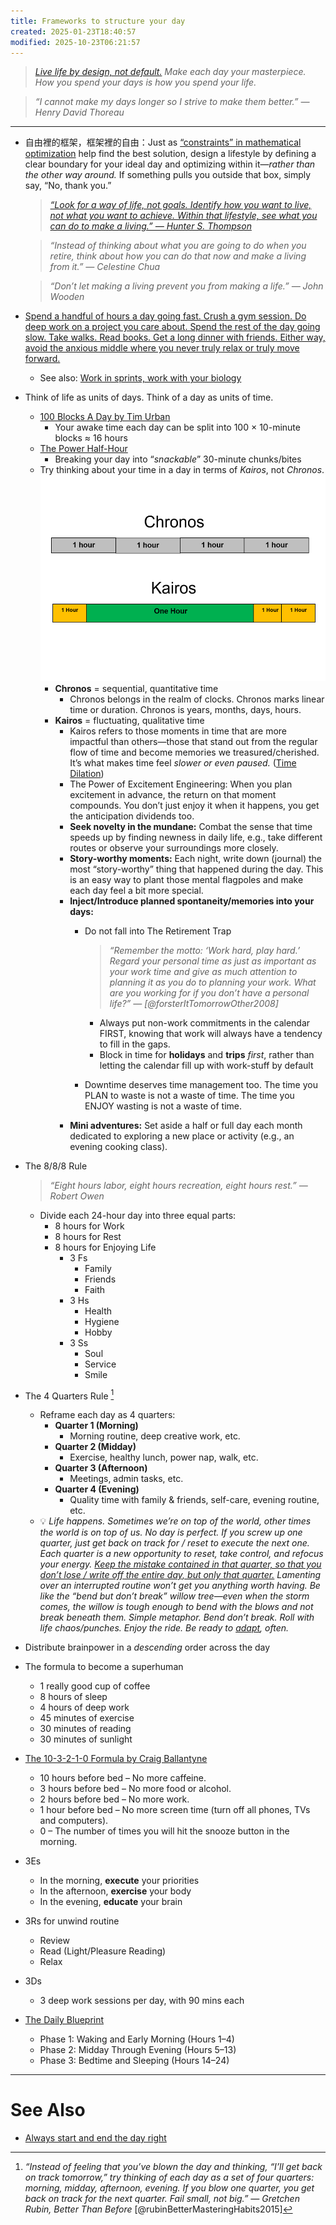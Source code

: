 ```yaml
---
title: Frameworks to structure your day
created: 2025-01-23T18:40:57
modified: 2025-10-23T06:21:57
---
```


> _[Live life by design, not default.](https://fs.blog/david-foster-wallace-this-is-water/) Make each day your masterpiece. How you spend your days is how you spend your life._

> _“I cannot make my days longer so I strive to make them better.” — Henry David Thoreau_

---

* 自由裡的框架，框架裡的自由：Just as [“constraints” in mathematical optimization](https://en.wikipedia.org/wiki/Constrained_optimization) help find the best solution, design a lifestyle by defining a clear boundary for your ideal day and optimizing within it—_rather than the other way around._ If something pulls you outside that box, simply say, “No, thank you.”

	> _[“Look for a way of life, not goals. Identify how you want to live, not what you want to achieve. Within that lifestyle, see what you can do to make a living.” — Hunter S. Thompson](https://www.notion.so/beca85a66c624275b80ffb4faae2b44c)_

	> _“Instead of thinking about what you are going to do when you retire, think about how you can do that now and make a living from it.” — Celestine Chua_

	> _“Don’t let making a living prevent you from making a life.” — John Wooden_

* [Spend a handful of hours a day going fast. Crush a gym session. Do deep work on a project you care about. Spend the rest of the day going slow. Take walks. Read books. Get a long dinner with friends. Either way, avoid the anxious middle where you never truly relax or truly move forward.](https://x.com/charlesmiller_7/status/1897358851776610720)
	* See also: [Work in sprints, work with your biology](work-in-sprints-work-with-your-biology.md)
* Think of life as units of days. Think of a day as units of time.
	* [100 Blocks A Day by Tim Urban](https://waitbutwhy.com/2016/10/100-blocks-day.html)
		* Your awake time each day can be split into 100 × 10-minute blocks ≈ 16 hours
	* [The Power Half-Hour](the-power-half-hour.md)
		* Breaking your day into “_snackable_” 30-minute chunks/bites
	* Try thinking about your time in a day in terms of _Kairos_, not _Chronos_.
		![](../_attachments/b1c977f4afcd7fdc61cd94ab1bd35745.png)
		* **Chronos** = sequential, quantitative time
			* Chronos belongs in the realm of clocks. Chronos marks linear time or duration. Chronos is years, months, days, hours.
		* **Kairos** = fluctuating, qualitative time
			* Kairos refers to those moments in time that are more impactful than others—those that stand out from the regular flow of time and become memories we treasured/cherished. It’s what makes time feel _slower or even paused._ (<u>Time Dilation</u>)
			* The Power of Excitement Engineering: When you plan excitement in advance, the return on that moment compounds. You don’t just enjoy it when it happens, you get the anticipation dividends too.
			* **Seek novelty in the mundane:** Combat the sense that time speeds up by finding newness in daily life, e.g., take different routes or observe your surroundings more closely.
			* **Story-worthy moments:** Each night, write down (journal) the most “story-worthy” thing that happened during the day. This is an easy way to plant those mental flagpoles and make each day feel a bit more special.
			* **Inject/Introduce planned spontaneity/memories into your days:**
				* Do not fall into The Retirement Trap

					> _“Remember the motto: ‘Work hard, play hard.’ Regard your personal time as just as important as your work time and give as much attention to planning it as you do to planning your work. What are you working for if you don’t have a personal life?” ― [@forsterItTomorrowOther2008]_
					* Always put non-work commitments in the calendar FIRST, knowing that work will always have a tendency to fill in the gaps.
					* Block in time for **holidays** and **trips** _first_, rather than letting the calendar fill up with work-stuff by default
				* Downtime deserves time management too. The time you PLAN to waste is not a waste of time. The time you ENJOY wasting is not a waste of time.
			* **Mini adventures:** Set aside a half or full day each month dedicated to exploring a new place or activity (e.g., an evening cooking class).
* The 8/8/8 Rule

	> _“Eight hours labor, eight hours recreation, eight hours rest.” — Robert Owen_

	* Divide each 24-hour day into three equal parts:
		* 8 hours for Work
		* 8 hours for Rest
		* 8 hours for Enjoying Life
			* 3 Fs
				* Family
				* Friends
				* Faith
			* 3 Hs
				* Health
				* Hygiene
				* Hobby
			* 3 Ss
				* Soul
				* Service
				* Smile
* The 4 Quarters Rule [^1]
	* Reframe each day as 4 quarters:
		* **Quarter 1 (Morning)**
			* Morning routine, deep creative work, etc.
		* **Quarter 2 (Midday)**
			* Exercise, healthy lunch, power nap, walk, etc.
		* **Quarter 3 (Afternoon)**
			* Meetings, admin tasks, etc.
		* **Quarter 4 (Evening)**
			* Quality time with family \& friends, self-care, evening routine, etc.
	* 💡 _Life happens. Sometimes we’re on top of the world, other times the world is on top of us. No day is perfect. If you screw up one quarter, just get back on track for / reset to execute the next one. Each quarter is a new opportunity to reset, take control, and refocus your energy. <u>Keep the mistake contained in that quarter, so that you don’t lose / write off the entire day, but only that quarter.</u> Lamenting over an interrupted routine won’t get you anything worth having. Be like the “bend but don’t break” willow tree—even when the storm comes, the willow is tough enough to bend with the blows and not break beneath them. Simple metaphor. Bend don’t break. Roll with life chaos/punches. Enjoy the ride. Be ready to [adapt](adaptability.md), often._
* Distribute brainpower in a _descending_ order across the day
* The formula to become a superhuman
	* 1 really good cup of coffee
	* 8 hours of sleep
	* 4 hours of deep work
	* 45 minutes of exercise
	* 30 minutes of reading
	* 30 minutes of sunlight
* [The 10-3-2-1-0 Formula by Craig Ballantyne](https://www.earlytorise.com/10-3-2-1-0-formula-to-get-more-done/)
	* 10 hours before bed – No more caffeine.
	* 3 hours before bed – No more food or alcohol.
	* 2 hours before bed – No more work.
	* 1 hour before bed – No more screen time (turn off all phones, TVs and computers).
	* 0 – The number of times you will hit the snooze button in the morning.
* 3Es
	* In the morning, **execute** your priorities
	* In the afternoon, **exercise** your body
	* In the evening, **educate** your brain
* 3Rs for unwind routine
	* Review
	* Read (Light/Pleasure Reading)
	* Relax
* 3Ds
	* 3 deep work sessions per day, with 90 mins each
* [The Daily Blueprint](https://www.hubermanlab.com/daily-blueprint)
	* Phase 1: Waking and Early Morning (Hours 1–4)
	* Phase 2: Midday Through Evening (Hours 5–13)
	* Phase 3: Bedtime and Sleeping (Hours 14–24)

---

# See Also

* [Always start and end the day right](Always%20start%20and%20end%20the%20day%20right.md)

[^1]: _“Instead of feeling that you’ve blown the day and thinking, “I’ll get back on track tomorrow,” try thinking of each day as a set of four quarters: morning, midday, afternoon, evening. If you blow one quarter, you get back on track for the next quarter. Fail small, not big.” — Gretchen Rubin, Better Than Before_ [@rubinBetterMasteringHabits2015]
